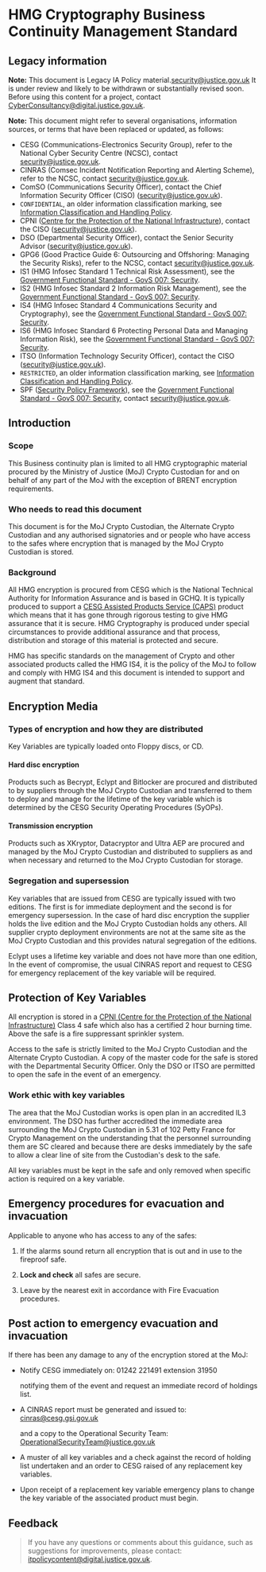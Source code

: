 # HMG Cryptography Business Continuity Management Standard

## Legacy information

**Note:** This document is Legacy IA Policy material.[security@justice.gov.uk](mailto:security@justice.gov.uk) It is under review and likely to be withdrawn or substantially revised soon. Before using this content for a project, contact [CyberConsultancy@digital.justice.gov.uk](mailto:CyberConsultancy@digital.justice.gov.uk).

**Note:** This document might refer to several organisations, information sources, or terms that have been replaced or updated, as follows:

-   CESG \(Communications-Electronics Security Group\), refer to the National Cyber Security Centre \(NCSC\), contact [security@justice.gov.uk](mailto:security@justice.gov.uk).
-   CINRAS \(Comsec Incident Notification Reporting and Alerting Scheme\), refer to the NCSC, contact [security@justice.gov.uk](mailto:security@justice.gov.uk).
-   ComSO \(Communications Security Officer\), contact the Chief Information Security Officer \(CISO\) \([security@justice.gov.uk](mailto:security@justice.gov.uk)\).
-   `CONFIDENTIAL`, an older information classification marking, see [Information Classification and Handling Policy](information-classification-and-handling-policy.md).
-   CPNI \([Centre for the Protection of the National Infrastructure](https://www.cpni.gov.uk/)\), contact the CISO \([security@justice.gov.uk](mailto:security@justice.gov.uk)\).
-   DSO \(Departmental Security Officer\), contact the Senior Security Advisor \([security@justice.gov.uk](mailto:security@justice.gov.uk)\).
-   GPG6 \(Good Practice Guide 6: Outsourcing and Offshoring: Managing the Security Risks\), refer to the NCSC, contact [security@justice.gov.uk](mailto:security@justice.gov.uk).
-   IS1 \(HMG Infosec Standard 1 Technical Risk Assessment\), see the [Government Functional Standard - GovS 007: Security](https://www.gov.uk/government/publications/government-functional-standard-govs-007-security).
-   IS2 \(HMG Infosec Standard 2 Information Risk Management\), see the [Government Functional Standard - GovS 007: Security](https://www.gov.uk/government/publications/government-functional-standard-govs-007-security).
-   IS4 \(HMG Infosec Standard 4 Communications Security and Cryptography\), see the [Government Functional Standard - GovS 007: Security](https://www.gov.uk/government/publications/government-functional-standard-govs-007-security).
-   IS6 \(HMG Infosec Standard 6 Protecting Personal Data and Managing Information Risk\), see the [Government Functional Standard - GovS 007: Security](https://www.gov.uk/government/publications/government-functional-standard-govs-007-security).
-   ITSO \(Information Technology Security Officer\), contact the CISO \([security@justice.gov.uk](mailto:security@justice.gov.uk)\).
-   `RESTRICTED`, an older information classification marking, see [Information Classification and Handling Policy](information-classification-and-handling-policy.md).
-   SPF \([Security Policy Framework](https://www.gov.uk/government/publications/security-policy-framework)\), see the [Government Functional Standard - GovS 007: Security](https://www.gov.uk/government/publications/government-functional-standard-govs-007-security), contact [security@justice.gov.uk](mailto:security@justice.gov.uk).

## Introduction

### Scope

This Business continuity plan is limited to all HMG cryptographic material procured by the Ministry of Justice \(MoJ\) Crypto Custodian for and on behalf of any part of the MoJ with the exception of BRENT encryption requirements.

### Who needs to read this document

This document is for the MoJ Crypto Custodian, the Alternate Crypto Custodian and any authorised signatories and or people who have access to the safes where encryption that is managed by the MoJ Crypto Custodian is stored.

### Background

All HMG encryption is procured from CESG which is the National Technical Authority for Information Assurance and is based in GCHQ. It is typically produced to support a [CESG Assisted Products Service \(CAPS\)](https://www.ncsc.gov.uk/information/products-cesg-assisted-products-service) product which means that it has gone through rigorous testing to give HMG assurance that it is secure. HMG Cryptography is produced under special circumstances to provide additional assurance and that process, distribution and storage of this material is protected and secure.

HMG has specific standards on the management of Crypto and other associated products called the HMG IS4, it is the policy of the MoJ to follow and comply with HMG IS4 and this document is intended to support and augment that standard.

## Encryption Media

### Types of encryption and how they are distributed

Key Variables are typically loaded onto Floppy discs, or CD.

#### Hard disc encryption

Products such as Becrypt, Eclypt and Bitlocker are procured and distributed to by suppliers through the MoJ Crypto Custodian and transferred to them to deploy and manage for the lifetime of the key variable which is determined by the CESG Security Operating Procedures \(SyOPs\).

#### Transmission encryption

Products such as XKryptor, Datacryptor and Ultra AEP are procured and managed by the MoJ Crypto Custodian and distributed to suppliers as and when necessary and returned to the MoJ Crypto Custodian for storage.

### Segregation and supersession

Key variables that are issued from CESG are typically issued with two editions. The first is for immediate deployment and the second is for emergency supersession. In the case of hard disc encryption the supplier holds the live edition and the MoJ Crypto Custodian holds any others. All supplier crypto deployment environments are not at the same site as the MoJ Crypto Custodian and this provides natural segregation of the editions.

Eclypt uses a lifetime key variable and does not have more than one edition, In the event of compromise, the usual CINRAS report and request to CESG for emergency replacement of the key variable will be required.

## Protection of Key Variables

All encryption is stored in a [CPNI \(Centre for the Protection of the National Infrastructure\)](https://www.cpni.gov.uk/) Class 4 safe which also has a certified 2 hour burning time. Above the safe is a fire suppressant sprinkler system.

Access to the safe is strictly limited to the MoJ Crypto Custodian and the Alternate Crypto Custodian. A copy of the master code for the safe is stored with the Departmental Security Officer. Only the DSO or ITSO are permitted to open the safe in the event of an emergency.

### Work ethic with key variables

The area that the MoJ Custodian works is open plan in an accredited IL3 environment. The DSO has further accredited the immediate area surrounding the MoJ Crypto Custodian in 5.31 of 102 Petty France for Crypto Management on the understanding that the personnel surrounding them are SC cleared and because there are desks immediately by the safe to allow a clear line of site from the Custodian's desk to the safe.

All key variables must be kept in the safe and only removed when specific action is required on a key variable.

## Emergency procedures for evacuation and invacuation

Applicable to anyone who has access to any of the safes:

1.  If the alarms sound return all encryption that is out and in use to the fireproof safe.

2.  **Lock and check** all safes are secure.

3.  Leave by the nearest exit in accordance with Fire Evacuation procedures.


## Post action to emergency evacuation and invacuation

If there has been any damage to any of the encryption stored at the MoJ:

-   Notify CESG immediately on: 01242 221491 extension 31950

    notifying them of the event and request an immediate record of holdings list.

-   A CINRAS report must be generated and issued to: cinras@cesg.gsi.gov.uk

    and a copy to the Operational Security Team: [OperationalSecurityTeam@justice.gov.uk](mailto:OperationalSecurityTeam@justice.gov.uk)

-   A muster of all key variables and a check against the record of holding list undertaken and an order to CESG raised of any replacement key variables.
-   Upon receipt of a replacement key variable emergency plans to change the key variable of the associated product must begin.

## Feedback

> If you have any questions or comments about this guidance, such as suggestions for improvements, please contact: [itpolicycontent@digital.justice.gov.uk](mailto:itpolicycontent@digital.justice.gov.uk).

